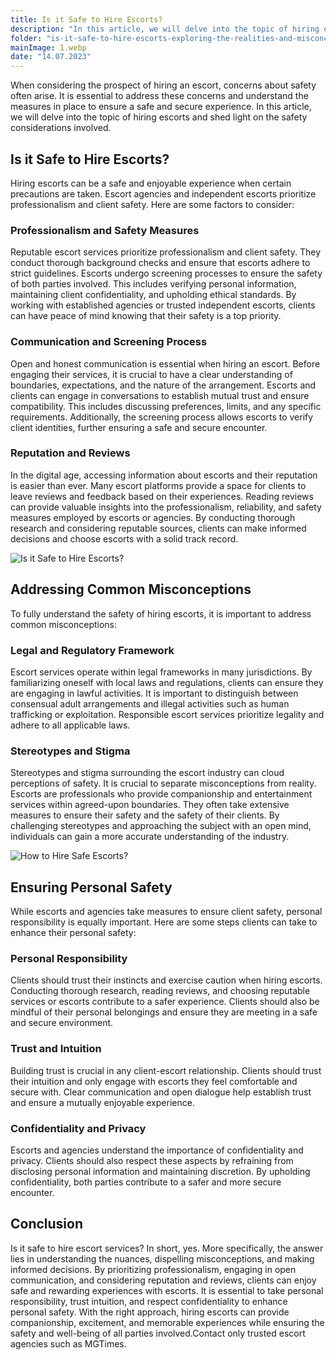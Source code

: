 ```yaml
---
title: Is it Safe to Hire Escorts?
description: "In this article, we will delve into the topic of hiring escorts and shed light on the safety considerations involved."
folder: "is-it-safe-to-hire-escorts-exploring-the-realities-and-misconceptions"
mainImage: 1.webp
date: "14.07.2023"
---
```


When considering the prospect of hiring an escort, concerns about safety often arise. It is essential to address these concerns and understand the measures in place to ensure a safe and secure experience. In this article, we will delve into the topic of hiring escorts and shed light on the safety considerations involved.


## Is it Safe to Hire Escorts?
Hiring escorts can be a safe and enjoyable experience when certain precautions are taken. Escort agencies and independent escorts prioritize professionalism and client safety. Here are some factors to consider:


### Professionalism and Safety Measures

Reputable escort services prioritize professionalism and client safety. They conduct thorough background checks and ensure that escorts adhere to strict guidelines. Escorts undergo screening processes to ensure the safety of both parties involved. This includes verifying personal information, maintaining client confidentiality, and upholding ethical standards. By working with established agencies or trusted independent escorts, clients can have peace of mind knowing that their safety is a top priority.

### Communication and Screening Process

Open and honest communication is essential when hiring an escort. Before engaging their services, it is crucial to have a clear understanding of boundaries, expectations, and the nature of the arrangement. Escorts and clients can engage in conversations to establish mutual trust and ensure compatibility. This includes discussing preferences, limits, and any specific requirements. Additionally, the screening process allows escorts to verify client identities, further ensuring a safe and secure encounter.

### Reputation and Reviews
In the digital age, accessing information about escorts and their reputation is easier than ever. Many escort platforms provide a space for clients to leave reviews and feedback based on their experiences. Reading reviews can provide valuable insights into the professionalism, reliability, and safety measures employed by escorts or agencies. By conducting thorough research and considering reputable sources, clients can make informed decisions and choose escorts with a solid track record.

![Is it Safe to Hire Escorts?](/assets/img/media/is-it-safe-to-hire-escorts-exploring-the-realities-and-misconceptions/1.webp "Hire Safe Escorts")

## Addressing Common Misconceptions
To fully understand the safety of hiring escorts, it is important to address common misconceptions:

### Legal and Regulatory Framework
Escort services operate within legal frameworks in many jurisdictions. By familiarizing oneself with local laws and regulations, clients can ensure they are engaging in lawful activities. It is important to distinguish between consensual adult arrangements and illegal activities such as human trafficking or exploitation. Responsible escort services prioritize legality and adhere to all applicable laws.

### Stereotypes and Stigma
Stereotypes and stigma surrounding the escort industry can cloud perceptions of safety. It is crucial to separate misconceptions from reality. Escorts are professionals who provide companionship and entertainment services within agreed-upon boundaries. They often take extensive measures to ensure their safety and the safety of their clients. By challenging stereotypes and approaching the subject with an open mind, individuals can gain a more accurate understanding of the industry.

![How to Hire Safe Escorts?](/assets/img/media/is-it-safe-to-hire-escorts-exploring-the-realities-and-misconceptions/2.webp "Safe Escorts Date")

## Ensuring Personal Safety
While escorts and agencies take measures to ensure client safety, personal responsibility is equally important. Here are some steps clients can take to enhance their personal safety:

### Personal Responsibility
Clients should trust their instincts and exercise caution when hiring escorts. Conducting thorough research, reading reviews, and choosing reputable services or escorts contribute to a safer experience. Clients should also be mindful of their personal belongings and ensure they are meeting in a safe and secure environment.

### Trust and Intuition
Building trust is crucial in any client-escort relationship. Clients should trust their intuition and only engage with escorts they feel comfortable and secure with. Clear communication and open dialogue help establish trust and ensure a mutually enjoyable experience.

### Confidentiality and Privacy
Escorts and agencies understand the importance of confidentiality and privacy. Clients should also respect these aspects by refraining from disclosing personal information and maintaining discretion. By upholding confidentiality, both parties contribute to a safer and more secure encounter.

## Conclusion
Is it safe to hire escort services? In short, yes.
More specifically, the answer lies in understanding the nuances, dispelling misconceptions, and making informed decisions.
By prioritizing professionalism, engaging in open communication, and considering reputation and reviews, clients can enjoy safe and rewarding experiences with escorts. It is essential to take personal responsibility, trust intuition, and respect confidentiality to enhance personal safety. 
With the right approach, hiring escorts can provide companionship, excitement, and memorable experiences while ensuring the safety and well-being of all parties involved.Contact only trusted escort agencies such as MGTimes.



